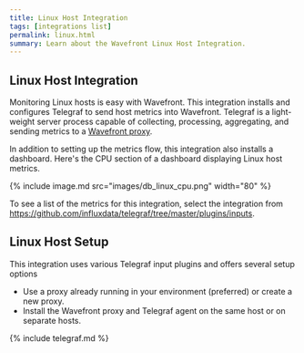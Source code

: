 ```yaml
---
title: Linux Host Integration
tags: [integrations list]
permalink: linux.html
summary: Learn about the Wavefront Linux Host Integration.
---
```

## Linux Host Integration

Monitoring Linux hosts is easy with Wavefront. This integration installs and configures Telegraf to send host metrics
into Wavefront. Telegraf is a light-weight server process capable of collecting, processing, aggregating, and sending metrics to a [Wavefront proxy](https://docs.wavefront.com/proxies.html).

In addition to setting up the metrics flow, this integration also installs a dashboard. Here's the CPU section of a dashboard displaying Linux host metrics.

{% include image.md src="images/db_linux_cpu.png" width="80" %}


To see a list of the metrics for this integration, select the integration from <https://github.com/influxdata/telegraf/tree/master/plugins/inputs>.
## Linux Host Setup

This integration uses various Telegraf input plugins and offers several setup options

* Use a proxy already running in your environment (preferred) or create a new proxy. 
* Install the Wavefront proxy and Telegraf agent on the same host or on separate hosts.

{% include telegraf.md %}



